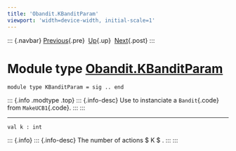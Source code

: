 ```yaml
---
title: 'Obandit.KBanditParam'
viewport: 'width=device-width, initial-scale=1'
---
```


::: {.navbar}
[Previous](Obandit.AlphaUCBParam.html "Obandit.AlphaUCBParam"){.pre}
 [Up](Obandit.html "Obandit"){.up}
 [Next](Obandit.RateBanditParam.html "Obandit.RateBanditParam"){.post}
:::

Module type [Obandit.KBanditParam](type_Obandit.KBanditParam.html)
==================================================================

    module type KBanditParam = sig .. end

::: {.info .modtype .top}
::: {.info-desc}
Use to instanciate a `Bandit`{.code} from `MakeUCB1`{.code}.
:::
:::

------------------------------------------------------------------------

    val k : int

::: {.info}
::: {.info-desc}
The number of actions \$ K \$ .
:::
:::
